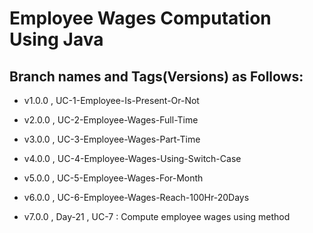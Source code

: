 # Employee Wages Computation Using Java

## Branch names and Tags(Versions) as Follows:

* v1.0.0  ,  UC-1-Employee-Is-Present-Or-Not

* v2.0.0  ,  UC-2-Employee-Wages-Full-Time

* v3.0.0  ,  UC-3-Employee-Wages-Part-Time

* v4.0.0  ,  UC-4-Employee-Wages-Using-Switch-Case

* v5.0.0  ,  UC-5-Employee-Wages-For-Month

* v6.0.0  ,  UC-6-Employee-Wages-Reach-100Hr-20Days

* v7.0.0  ,  Day-21 , UC-7 : Compute employee wages using method
